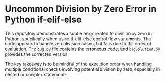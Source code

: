 # Uncommon Division by Zero Error in Python if-elif-else
This repository demonstrates a subtle error related to division by zero in Python, specifically when using if-elif-else control flow statements.  The code appears to handle zero division cases, but fails due to the order of evaluation. 
The `bug.py` file contains the erroneous code, and `bugSolution.py` provides the corrected version.

The key takeaway is to be mindful of the execution order when handling multiple conditional checks involving potential division by zero, especially in nested or complex statements.